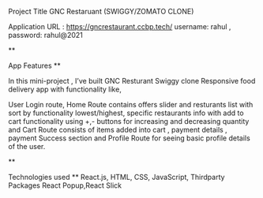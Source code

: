 Project Title GNC Restaruant (SWIGGY/ZOMATO CLONE)

Application URL : https://gncrestaurant.ccbp.tech/
username: rahul ,
password: rahul@2021

**

App Features
**

In this mini-project , I’ve built GNC Resturant Swiggy clone Responsive food delivery app with functionality like,

User Login route, Home Route contains offers slider and resturants list with sort by functionality lowest/highest, specific restaurants info with add to cart functionality using +,- buttons for increasing and decreasing quantity and Cart Route consists of items added into cart , payment details , payment Success section and Profile Route for seeing basic profile details of the user.

**

Technologies used
**
React.js,
HTML,
CSS,
JavaScript,
Thirdparty Packages React Popup,React Slick
